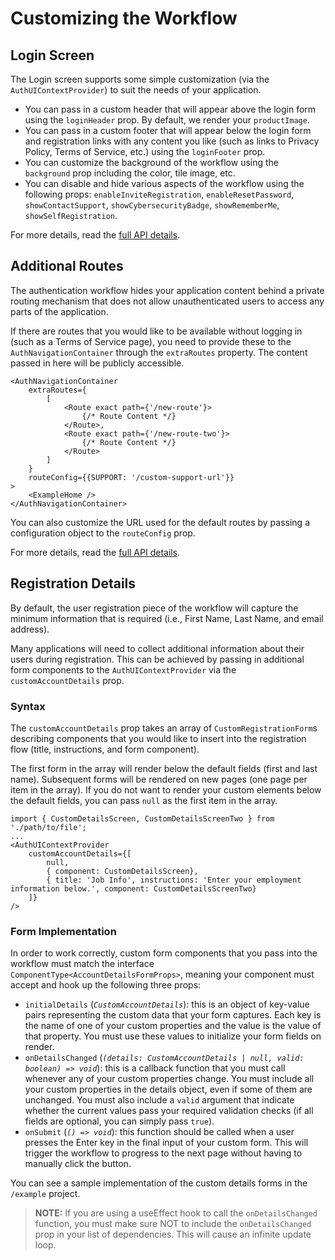 # Customizing the Workflow

## Login Screen

The Login screen supports some simple customization (via the `AuthUIContextProvider`) to suit the needs of your application.

-   You can pass in a custom header that will appear above the login form using the `loginHeader` prop. By default, we render your `productImage`.
-   You can pass in a custom footer that will appear below the login form and registration links with any content you like (such as links to Privacy Policy, Terms of Service, etc.) using the `loginFooter` prop.
-   You can customize the background of the workflow using the `background` prop including the color, tile image, etc.
-   You can disable and hide various aspects of the workflow using the following props: `enableInviteRegistration`, `enableResetPassword`, `showContactSupport`, `showCybersecurityBadge`, `showRememberMe`, `showSelfRegistration`.

For more details, read the [full API details](https://github.com/pxblue/react-auth-shared/tree/master/docs/API.md). 

## Additional Routes

The authentication workflow hides your application content behind a private routing mechanism that does not allow unauthenticated users to access any parts of the application. 

If there are routes that you would like to be available without logging in (such as a Terms of Service page), you need to provide these to the `AuthNavigationContainer` through the `extraRoutes` property. The content passed in here will be publicly accessible.

```tsx
<AuthNavigationContainer
    extraRoutes={
        [
            <Route exact path={'/new-route'}>
                {/* Route Content */}
            </Route>,
            <Route exact path={'/new-route-two'}>
                {/* Route Content */}
            </Route>
        ]
    }
    routeConfig={{SUPPORT: '/custom-support-url'}}
>
    <ExampleHome />
</AuthNavigationContainer>

```

You can also customize the URL used for the default routes by passing a configuration object to the `routeConfig` prop.

For more details, read the [full API details](https://github.com/pxblue/react-auth-shared/tree/master/docs/API.md). 

## Registration Details

By default, the user registration piece of the workflow will capture the minimum information that is required (i.e., First Name, Last Name, and email address).

Many applications will need to collect additional information about their users during registration. This can be achieved by passing in additional form components to the `AuthUIContextProvider` via the `customAccountDetails` prop.

### Syntax

The `customAccountDetails` prop takes an array of `CustomRegistrationForm`s describing components that you would like to insert into the registration flow (title, instructions, and form component).

The first form in the array will render below the default fields (first and last name). Subsequent forms will be rendered on new pages (one page per item in the array). If you do not want to render your custom elements below the default fields, you can pass `null` as the first item in the array.

```tsx
import { CustomDetailsScreen, CustomDetailsScreenTwo } from './path/to/file';
...
<AuthUIContextProvider
    customAccountDetails={[
        null, 
        { component: CustomDetailsScreen}, 
        { title: 'Job Info', instructions: 'Enter your employment information below.', component: CustomDetailsScreenTwo}
    ]}
/>
```

### Form Implementation

In order to work correctly, custom form components that you pass into the workflow must match the interface `ComponentType<AccountDetailsFormProps>`, meaning your component must accept and hook up the following three props:

-   `initialDetails` (_`CustomAccountDetails`_): this is an object of key-value pairs representing the custom data that your form captures. Each key is the name of one of your custom properties and the value is the value of that property. You must use these values to initialize your form fields on render.
-   `onDetailsChanged` (_`(details: CustomAccountDetails | null, valid: boolean) => void`_): this is a callback function that you must call whenever any of your custom properties change. You must include all your custom properties in the details object, even if some of them are unchanged. You must also include a `valid` argument that indicate whether the current values pass your required validation checks (if all fields are optional, you can simply pass `true`).
-   `onSubmit` (_`() => void`_): this function should be called when a user presses the Enter key in the final input of your custom form. This will trigger the workflow to progress to the next page without having to manually click the button.

You can see a sample implementation of the custom details forms in the `/example` project.

> **NOTE:**  If you are using a useEffect hook to call the `onDetailsChanged` function, you must make sure NOT to include the `onDetailsChanged` prop in your list of dependencies. This will cause an infinite update loop.